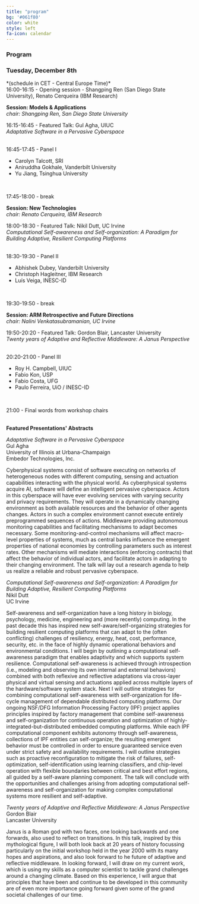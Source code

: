 ```yaml
---
title: "program"
bg: '#061f80'
color: white
style: left
fa-icon: calendar
---
```


<h3 id="papers">Program</h3>

<!---
<h3>TBD</h3>

<strong> Adaptive and Reflective Middleware: A Perspective in the Context of Participatory Smart Cities.</strong>

<p><small>In this talk, I will walk through the research we have been doing at Inria over the last 5 years on middleware solutions for participatory smart cities. That is, our focus has been on providing middleware solutions that leverage component systems that run on user-owned mobile devices to gather their contributions, while creating a feedback loop with their users. The target systems are known as "Mobile Phone Sensing" -MPS- or "Mobile crowdsensing". Their key functions are: (1) sensing, (2) analyzing, and  (3) informing, sharing and persuading. MPS is an essential tool toward both large-scale participation and computing at the edge, since mobile phones are -so far- the most widely spread computing resources of our digital era.  However, MPS comes with key challenges such as overcoming the heterogeneity of the contributing devices but also attracting the citizens’ participation, for which we have investigated supporting middleware functions. Building on that research experience, I will specifically reflect on the benefit that adaptation and reflection (would) bring to the realization of such functions.</small></p>

<p><small>BIO:<em>
Valérie Issarny holds a “Director of research” position at Inria, the French institute for research in Information and Communication Science and Technologies, where she led the ARLES research team until 2013, investigating distributed software systems leveraging wirelessly networked devices, with a special emphasis on service-oriented systems. Valérie in particular studies middleware solutions easing the development of distributed collaborative services, including mobile services deployed over smartphones and interacting with sensors and actuators.  From 2013 to 2018, Valérie was the scientific coordinator of the Inria@SiliconValley International Lab promoting and fostering collaboration between Inria and California universities. She also coordinated the Inria CityLab program dedicated to smart cities and promoting citizen engagement; the program was developed in collaboration with CITRIS at University of California Berkeley, targeting urban-scale experiment in Paris and California cities. Related projects included Ambiciti on urban pollution monitoring through participatory sensing and crowd sourcing, and SocialBus on a middleware solution enabling interactions across social media to support democratic assembly and collective actions. Valerie has published over 200 technical papers. She is regularly TPC members in leading international technical conferences in her research domains. She is associate editor of ACM TAAS, ACM TIOT, IEEE TSC and IEEE TSE. She is co-founder and scientific advisor of Ambiciti.

To know more, visit: http://valerie-issarny.me/.</em></small></p>

-->

<h3 id="day1">Tuesday, December 8th</h3>
*(schedule in CET - Central Europe Time)*

<br>
16:00-16:15 - Opening session - Shangping Ren (San Diego State University), Renato Cerqueira (IBM Research)<br>

<strong>Session: Models & Applications </strong> <br>
*chair: Shangping Ren, San Diego State University*

16:15-16:45 - Featured Talk: Gul Agha, UIUC <br>
*Adaptative Software in a Pervasive Cyberspace*

<br>
16:45-17:45 - Panel I

* Carolyn Talcott, SRI
* Aniruddha Gokhale, Vanderbilt University
* Yu Jiang, Tsinghua University
<br>

17:45-18:00 - break

<strong>Session: New Technologies </strong> <br>
*chair: Renato Cerqueira, IBM Research*

18:00-18:30 - Featured Talk: Nikil Dutt, UC Irvine<br>
*Computational Self-awareness and Self-organization: A Paradigm for Building Adaptive, Resilient Computing Platforms*

<br>
18:30-19:30 -  Panel II

* Abhishek Dubey, Vanderbilt University
* Christoph Hagleitner, IBM Research
* Luís Veiga, INESC-ID
<br>

19:30-19:50 - break

<strong>Session: ARM Retrospective and Future Directions</strong> <br>
*chair: Nalini Venkatasubramanian, UC Irvine*

19:50-20:20 - Featured Talk: Gordon Blair, Lancaster University<br>
*Twenty years of Adaptive and Reflective Middleware:  A Janus Perspective*

<br>
20:20-21:00 -  Panel III

* Roy H. Campbell, UIUC
* Fabio Kon, USP
* Fabio Costa, UFG
* Paulo Ferreira,  UiO / INESC-ID
<br>

21:00 - Final words from workshop chairs<br>

<br>
<strong>Featured Presentations' Abstracts</strong> <br>

*Adaptative Software in a Pervasive Cyberspace*<br>
Gul Agha<br>
University of Illinois at Urbana-Champaign<br>
Embedor Technologies, Inc.

Cyberphysical systems consist of software executing on networks of
heterogeneous nodes with different computing, sensing and actuation
capabilities interacting with the physical world.  As cyberphysical
systems acquire AI, software will define an intelligent pervasive
cyberspace.  Actors in this cyberspace will have ever evolving
services with varying security and privacy requirements.  They will
operate in a dynamically changing environment as both available
resources and the behavior of other agents changes. Actors in such a
complex environment cannot execute entirely preprogrammed sequences of
actions.  Middleware providing autonomous monitoring capabilities and
facilitating mechanisms to adapt becomes necessary.  Some
monitoring-and-control mechanisms will affect macro-level properties
of systems, much as central banks influence the emergent properties of
national economies by controlling parameters such as interest rates.
Other mechanisms will mediate interactions (enforcing contracts) that
affect the behavior of individual actors, and facilitate actors in
adapting to their changing environment.  The talk will lay out a
research agenda to help us realize a reliable and robust pervasive
cyberspace.


*Computational Self-awareness and Self-organization: A Paradigm for Building Adaptive, Resilient Computing Platforms*<br>
Nikil Dutt<br>
UC Irvine

Self-awareness and self-organization have a long history in biology, psychology, medicine, engineering and (more recently) computing. In the past decade this has inspired new self-aware/self-organizing strategies for building resilient computing platforms that can adapt to the (often conflicting) challenges of resiliency, energy, heat, cost, performance, security, etc. in the face of highly dynamic operational behaviors and environmental conditions. I will begin by outlining a computational self-awareness paradigm that enables adaptivity and which supports system resilience. Computational self-awareness is achieved through introspection (i.e., modeling and observing its own internal and external behaviors) combined with both reflexive and reflective adaptations via cross-layer physical and virtual sensing and actuations applied across multiple layers of the hardware/software system stack.  Next I will outline strategies for combining computational self-awareness with self-organization for life-cycle management of dependable distributed computing platforms.   Our ongoing NSF/DFG Information Processing Factory (IPF) project applies principles inspired by factory management that combine self-awareness and self-organization for continuous operation and optimization of highly-integrated-but-distributed embedded computing platforms.  While each IPF computational component exhibits autonomy through self-awareness, collections of IPF entities can self-organize; the resulting emergent behavior must be controlled in order to ensure guaranteed service even under strict safety and availability requirements. I will outline strategies such as proactive reconfiguration to mitigate the risk of failures, self-optimization, self-identification using learning classifiers, and chip-level operation with flexible boundaries between critical and best effort regions, all guided by a self-aware planning component. The talk will conclude with the opportunities and challenges arising from adopting computational self-awareness and self-organization for making complex computational systems more resilient and self-adaptive.


*Twenty years of Adaptive and Reflective Middleware:  A Janus Perspective*<br>
Gordon Blair<br>
Lancaster University

Janus is a Roman god with two faces, one looking backwards and one forwards, also used to reflect on transitions. In this talk, inspired by this mythological figure, I will both look back at 20 years of history focussing particularly on the initial workshop held in the year 2000 with its many hopes and aspirations, and also look forward to he future of adaptive and reflective middleware. In looking forward, I will draw on my current work, which is using my skills as a computer scientist to tackle grand challenges around a changing climate. Based on this experience, I will argue that principles that have been and continue to be developed in this community are of even more importance going forward given some of the grand societal challenges of our time.
